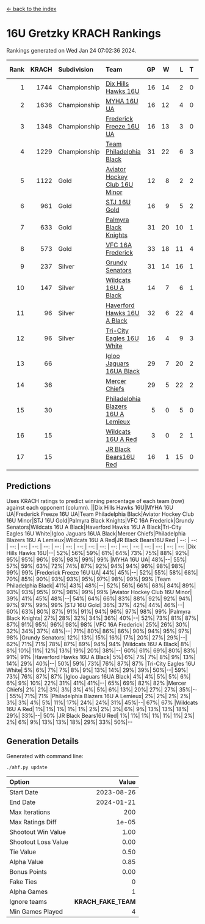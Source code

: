 [<- back to the index](readme.md)
# 16U Gretzky KRACH Rankings
Rankings generated on Wed Jan 24 07:02:36 2024.

Rank|KRACH|Subdivision|Team|GP|W|L|T|OTW|OTL|SoS|Exp Wins|Win Diff
---:|---:|:---|:---|---:|---:|---:|---:|---:|---:|---:|---:|---:
1|1744|Championship|[Dix Hills Hawks 16U](https://gamesheetstats.com/seasons/3659/teams/140688/schedule)|16|14|2|0|1|0|336|14.8|-0.0
2|1636|Championship|[MYHA 16U UA](https://gamesheetstats.com/seasons/3659/teams/140695/schedule)|16|12|4|0|2|1|632|12.8|-0.0
3|1348|Championship|[Frederick Freeze 16U UA](https://gamesheetstats.com/seasons/3659/teams/140689/schedule)|16|13|3|0|0|0|369|13.9|0.0
4|1229|Championship|[Team Philadelphia Black](https://gamesheetstats.com/seasons/3659/teams/140698/schedule)|31|22|6|3|1|1|529|24.3|-0.0
5|1122|Gold|[Aviator Hockey Club 16U Minor](https://gamesheetstats.com/seasons/3659/teams/140687/schedule)|12|8|2|2|2|1|528|9.9|0.0
6|961|Gold|[STJ 16U Gold](https://gamesheetstats.com/seasons/3659/teams/140697/schedule)|16|9|5|2|1|0|693|10.8|-0.0
7|633|Gold|[Palmyra Black Knights](https://gamesheetstats.com/seasons/3659/teams/140696/schedule)|31|20|10|1|3|0|527|21.4|0.0
8|573|Gold|[VFC 16A Frederick](https://gamesheetstats.com/seasons/3659/teams/140700/schedule)|33|18|11|4|0|3|635|20.8|-0.0
9|237|Silver|[Grundy Senators](https://gamesheetstats.com/seasons/3659/teams/140690/schedule)|31|14|16|1|0|0|598|15.4|0.0
10|147|Silver|[Wildcats 16U A Black](https://gamesheetstats.com/seasons/3659/teams/140725/schedule)|14|7|6|1|0|0|381|8.4|0.0
11|96|Silver|[Haverford Hawks 16U A Black](https://gamesheetstats.com/seasons/3659/teams/140691/schedule)|32|6|22|4|0|1|709|8.9|0.0
12|96|Silver|[Tri-City Eagles 16U White](https://gamesheetstats.com/seasons/3659/teams/140699/schedule)|16|4|9|3|0|1|360|6.4|0.0
13|66||[Igloo Jaguars 16UA Black](https://gamesheetstats.com/seasons/3659/teams/140692/schedule)|29|7|20|2|0|3|633|8.9|0.0
14|36||[Mercer Chiefs](https://gamesheetstats.com/seasons/3659/teams/140694/schedule)|29|5|22|2|1|0|628|6.9|0.0
15|30||[Philadelphia Blazers 16U A Lemieux](https://gamesheetstats.com/seasons/3659/teams/140717/schedule)|5|0|5|0|0|0|610|0.9|0.0
16|15||[Wildcats 16U A Red](https://gamesheetstats.com/seasons/3659/teams/140726/schedule)|3|0|2|1|0|0|31|1.4|0.0
17|15||[JR Black Bears16U Red](https://gamesheetstats.com/seasons/3659/teams/140693/schedule)|16|1|15|0|0|0|356|1.9|0.0

## Predictions
Uses KRACH ratings to predict winning percentage of each team (row) against each opponent (column).
||Dix Hills Hawks 16U|MYHA 16U UA|Frederick Freeze 16U UA|Team Philadelphia Black|Aviator Hockey Club 16U Minor|STJ 16U Gold|Palmyra Black Knights|VFC 16A Frederick|Grundy Senators|Wildcats 16U A Black|Haverford Hawks 16U A Black|Tri-City Eagles 16U White|Igloo Jaguars 16UA Black|Mercer Chiefs|Philadelphia Blazers 16U A Lemieux|Wildcats 16U A Red|JR Black Bears16U Red
| --: | --: | --: | --: | --: | --: | --: | --: | --: | --: | --: | --: | --: | --: | --: | --: | --: | --: 
|Dix Hills Hawks 16U|--| 52%| 56%| 59%| 61%| 64%| 73%| 75%| 88%| 92%| 95%| 95%| 96%| 98%| 98%| 99%| 99%
|MYHA 16U UA| 48%|--| 55%| 57%| 59%| 63%| 72%| 74%| 87%| 92%| 94%| 94%| 96%| 98%| 98%| 99%| 99%
|Frederick Freeze 16U UA| 44%| 45%|--| 52%| 55%| 58%| 68%| 70%| 85%| 90%| 93%| 93%| 95%| 97%| 98%| 99%| 99%
|Team Philadelphia Black| 41%| 43%| 48%|--| 52%| 56%| 66%| 68%| 84%| 89%| 93%| 93%| 95%| 97%| 98%| 99%| 99%
|Aviator Hockey Club 16U Minor| 39%| 41%| 45%| 48%|--| 54%| 64%| 66%| 83%| 88%| 92%| 92%| 94%| 97%| 97%| 99%| 99%
|STJ 16U Gold| 36%| 37%| 42%| 44%| 46%|--| 60%| 63%| 80%| 87%| 91%| 91%| 94%| 96%| 97%| 98%| 99%
|Palmyra Black Knights| 27%| 28%| 32%| 34%| 36%| 40%|--| 52%| 73%| 81%| 87%| 87%| 91%| 95%| 96%| 98%| 98%
|VFC 16A Frederick| 25%| 26%| 30%| 32%| 34%| 37%| 48%|--| 71%| 80%| 86%| 86%| 90%| 94%| 95%| 97%| 98%
|Grundy Senators| 12%| 13%| 15%| 16%| 17%| 20%| 27%| 29%|--| 62%| 71%| 71%| 78%| 87%| 89%| 94%| 94%
|Wildcats 16U A Black|  8%|  8%| 10%| 11%| 12%| 13%| 19%| 20%| 38%|--| 60%| 61%| 69%| 80%| 83%| 91%| 91%
|Haverford Hawks 16U A Black|  5%|  6%|  7%|  7%|  8%|  9%| 13%| 14%| 29%| 40%|--| 50%| 59%| 73%| 76%| 87%| 87%
|Tri-City Eagles 16U White|  5%|  6%|  7%|  7%|  8%|  9%| 13%| 14%| 29%| 39%| 50%|--| 59%| 73%| 76%| 87%| 87%
|Igloo Jaguars 16UA Black|  4%|  4%|  5%|  5%|  6%|  6%|  9%| 10%| 22%| 31%| 41%| 41%|--| 65%| 69%| 82%| 82%
|Mercer Chiefs|  2%|  2%|  3%|  3%|  3%|  4%|  5%|  6%| 13%| 20%| 27%| 27%| 35%|--| 55%| 71%| 71%
|Philadelphia Blazers 16U A Lemieux|  2%|  2%|  2%|  2%|  3%|  3%|  4%|  5%| 11%| 17%| 24%| 24%| 31%| 45%|--| 67%| 67%
|Wildcats 16U A Red|  1%|  1%|  1%|  1%|  1%|  2%|  2%|  3%|  6%|  9%| 13%| 13%| 18%| 29%| 33%|--| 50%
|JR Black Bears16U Red|  1%|  1%|  1%|  1%|  1%|  1%|  2%|  2%|  6%|  9%| 13%| 13%| 18%| 29%| 33%| 50%|--

## Generation Details

Generated with command line:
```
./ahf.py update
```

| Option | Value |
| :----- | ----: |
| Start Date | 2023-08-26 |
| End Date | 2024-01-21 |
| Max Iterations | 200 |
| Max Ratings Diff | 1e-05 |
| Shootout Win Value | 1.00 |
| Shootout Loss Value | 0.00 |
| Tie Value | 0.50 |
| Alpha Value | 0.85 |
| Bonus Points | 0.00 |
| Fake Ties | 0 |
| Alpha Games | 1 |
| Ignore teams | __KRACH_FAKE_TEAM__ |
| Min Games Played | 4 |

